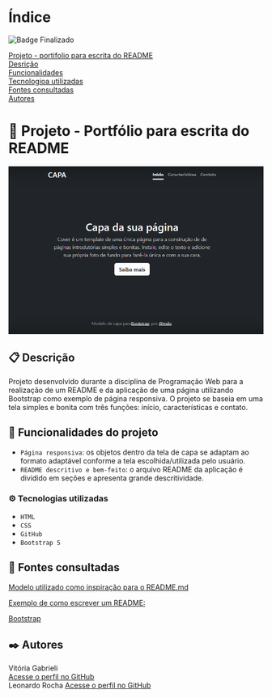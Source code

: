 # Índice

 ![Badge Finalizado](http://img.shields.io/static/v1?label=STATUS&message=FINALIZADO&color=GREEN&style=for-the-badge)

[ Projeto - portifolio para escrita do README](#projeto---portifolio-para-escrita-do-readme)  
[Desrição](#descri%C3%A7%C3%A3o)  
[Funcionalidades](#funcionalidades)  
[Tecnologioa utilizadas](#tecnologioa-utilizadas)  
[Fontes consultadas](#fontes-consultadas)  
[Autores](#autores)  

# 🚀 Projeto - Portfólio para escrita do README
![image](img/capa.png)

## 📋 Descrição

 Projeto desenvolvido durante a disciplina de Programação Web para a realização de um README e da aplicação de uma página utilizando Bootstrap como exemplo de página responsiva. O projeto se baseia em uma tela simples e bonita com três funções: início, características e contato.  


 ## :hammer: Funcionalidades do projeto

- `Página responsiva`: os objetos dentro da tela de capa se adaptam ao formato adaptável conforme a tela escolhida/utilizada pelo usuário.  
- `README descritivo e bem-feito`: o arquivo README da aplicação é dividido em seções e apresenta grande descritividade.  


### ⚙️ Tecnologias utilizadas

- `HTML` 
- `CSS`
- `GitHub`
- `Bootstrap 5` 

## 📄 Fontes consultadas


[Modelo utilizado como inspiração para o README.md](https://gist.github.com/lohhans/f8da0b147550df3f96914d3797e9fb89)  

[Exemplo de como escrever um README:](https://www.alura.com.br/artigos/escrever-bom-readme)  

[Bootstrap](https://getbootstrap.com/)

## ✒️ Autores

Vitória Gabrieli  
[Acesse o perfil no GitHub](https://github.com/vickieww)  
Leonardo Rocha
[Acesse o perfil no GitHub](https://github.com/LeonardoRochaMarista)  